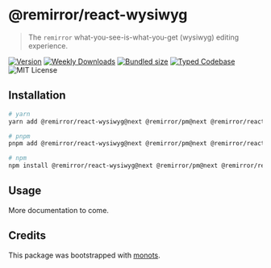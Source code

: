 # @remirror/react-wysiwyg

> The `remirror` what-you-see-is-what-you-get (wysiwyg) editing experience.

[![Version][version]][npm] [![Weekly Downloads][downloads-badge]][npm]
[![Bundled size][size-badge]][size] [![Typed Codebase][typescript]](./src/index.ts)
![MIT License][license]

[version]: https://flat.badgen.net/npm/v/@remirror/react-wysiwyg
[npm]: https://npmjs.com/package/@remirror/react-wysiwyg
[license]: https://flat.badgen.net/badge/license/MIT/purple
[size]: https://bundlephobia.com/result?p=@remirror/react-wysiwyg
[size-badge]: https://flat.badgen.net/bundlephobia/minzip/@remirror/react-wysiwyg
[typescript]: https://flat.badgen.net/badge/icon/TypeScript?icon=typescript&label
[downloads-badge]: https://badgen.net/npm/dw/@remirror/react-wysiwyg/red?icon=npm

## Installation

```bash
# yarn
yarn add @remirror/react-wysiwyg@next @remirror/pm@next @remirror/react@next

# pnpm
pnpm add @remirror/react-wysiwyg@next @remirror/pm@next @remirror/react@next

# npm
npm install @remirror/react-wysiwyg@next @remirror/pm@next @remirror/react@next
```

## Usage

More documentation to come.

## Credits

This package was bootstrapped with [monots].

[monots]: https://github.com/monots/monots
